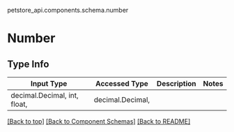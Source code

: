petstore_api.components.schema.number
# Number

## Type Info
Input Type | Accessed Type | Description | Notes
------------ | ------------- | ------------- | -------------
decimal.Decimal, int, float,  | decimal.Decimal,  |  |

[[Back to top]](#top) [[Back to Component Schemas]](../../../README.md#Component-Schemas) [[Back to README]](../../../README.md)
